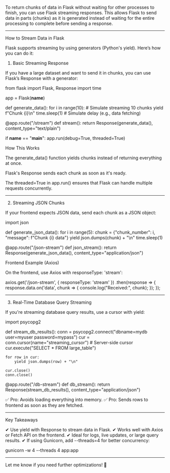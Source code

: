 To return chunks of data in Flask without waiting for other processes to finish, you can use Flask streaming responses. This allows Flask to send data in parts (chunks) as it is generated instead of waiting for the entire processing to complete before sending a response.


---

How to Stream Data in Flask

Flask supports streaming by using generators (Python's yield). Here’s how you can do it:

1. Basic Streaming Response

If you have a large dataset and want to send it in chunks, you can use Flask’s Response with a generator:

from flask import Flask, Response
import time

app = Flask(__name__)

def generate_data():
    for i in range(10):  # Simulate streaming 10 chunks
        yield f"Chunk {i}\n"
        time.sleep(1)  # Simulate delay (e.g., data fetching)

@app.route("/stream")
def stream():
    return Response(generate_data(), content_type="text/plain")

if __name__ == "__main__":
    app.run(debug=True, threaded=True)

How This Works

The generate_data() function yields chunks instead of returning everything at once.

Flask's Response sends each chunk as soon as it's ready.

The threaded=True in app.run() ensures that Flask can handle multiple requests concurrently.



---

2. Streaming JSON Chunks

If your frontend expects JSON data, send each chunk as a JSON object:

import json

def generate_json_data():
    for i in range(5):
        chunk = {"chunk_number": i, "message": f"Chunk {i} data"}
        yield json.dumps(chunk) + "\n"
        time.sleep(1)

@app.route("/json-stream")
def json_stream():
    return Response(generate_json_data(), content_type="application/json")

Frontend Example (Axios)

On the frontend, use Axios with responseType: 'stream':

axios.get('/json-stream', { responseType: 'stream' })
  .then(response => {
    response.data.on('data', chunk => {
      console.log("Received:", chunk);
    });
  });


---

3. Real-Time Database Query Streaming

If you're streaming database query results, use a cursor with yield:

import psycopg2

def stream_db_results():
    conn = psycopg2.connect("dbname=mydb user=myuser password=mypass")
    cur = conn.cursor(name="streaming_cursor")  # Server-side cursor
    cur.execute("SELECT * FROM large_table")

    for row in cur:
        yield json.dumps(row) + "\n"
    
    cur.close()
    conn.close()

@app.route("/db-stream")
def db_stream():
    return Response(stream_db_results(), content_type="application/json")

✅ Pro: Avoids loading everything into memory.
✅ Pro: Sends rows to frontend as soon as they are fetched.


---

Key Takeaways

✔ Use yield with Response to stream data in Flask.
✔ Works well with Axios or Fetch API on the frontend.
✔ Ideal for logs, live updates, or large query results.
✔ If using Gunicorn, add --threads=4 for better concurrency:

gunicorn -w 4 --threads 4 app:app


---

Let me know if you need further optimizations! 🚀

